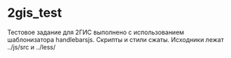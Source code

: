 # 2gis_test
Тестовое задание для 2ГИС
выполнено с использованием шаблонизатора  handlebarsjs.
Скрипты и стили сжаты. Исходники лежат ../js/src и ../less/
